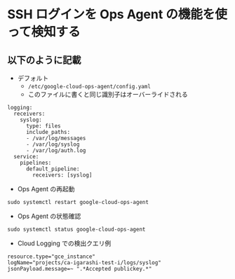 # SSH ログインを Ops Agent の機能を使って検知する

## 以下のように記載

+ デフォルト
  + `/etc/google-cloud-ops-agent/config.yaml`
  + このファイルに書くと同じ識別子はオーバーライドされる

```
logging:
  receivers:
    syslog:
      type: files
      include_paths:
      - /var/log/messages
      - /var/log/syslog
      - /var/log/auth.log
  service:
    pipelines:
      default_pipeline:
        receivers: [syslog]
```


+ Ops Agent の再起動

```
sudo systemctl restart google-cloud-ops-agent
```

+ Ops Agent の状態確認

```
sudo systemctl status google-cloud-ops-agent
```

+ Cloud Logging での検出クエリ例

```
resource.type="gce_instance"
logName="projects/ca-igarashi-test-i/logs/syslog"
jsonPayload.message=~ ".*Accepted publickey.*"
```
